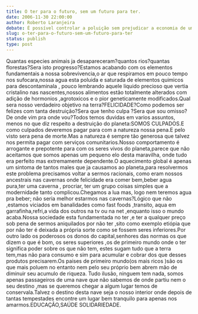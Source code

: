 ```yaml
---
title: O ter para o futuro, sem um futuro para ter.
date: 2006-11-30 22:00:00
author: Roberto Laranjeira
debate: É possível controlar a poluição sem prejudicar a economia de um país?
slug: o-ter-para-o-futuro-sem-um-futuro-para-ter
status: publish 
type: post
---
```


Quantas especies animais ja desapareceram?quantos rios?quantas florestas?Sera isto progresso?Estamos acabando com os elementos fundamentais a nossa sobrevivencia,o ar que respiramos em pouco tempo nos sufocara,nossa agua esta poluida e saturada de elementos quimicos para descontaminala , pouco lembrando aquele liquido precioso que vertia cristalino nas nascentes,nossos alimentos estão totalmente alterados com adição de hormonios ,agrotoxicos e o pior geneticamente modificados.Qual sera nosso verdadeiro objetivo na terra?FELICIDADE?Como podemos ser felizes com tanta destruição?Sera que tenho culpa ?Sera que sou omisso?De onde vim pra onde vou?Todos temos duvidas em varios assuntos, menos no que diz respeito a destruição do planeta:SOMOS CULPADOS.E como culpados deveremos pagar para com a natureza nossa pena.E pelo visto sera pena de morte.Mas a natureza é sempre tão generosa que talvez nos permita pagar com serviços comunitarios.Nosso comportamento é arrogante e prepotente para com os seres vivos do planeta,parece que não aceitamos que somos apenas um pequeno elo desta maravilha, onde tudo era perfeito mas extremamente dependente.O aquecimento global é apenas um sintoma de tantos males que ja causamos ao planeta,para resolvermos este problema precisamos voltar a sermos racionais, como eram nossos ancestrais nas cavernas onde felicidade era comer bem,beber agua pura,ter uma caverna , procriar, ter um grupo coisas simples que a modernidade tanto complicou.Chegamos a lua mas, logo nem teremos agua pra beber; não seria melhor estarmos nas cavernas?Lógico que não ,estamos viciados em banalidades como fast foods ,transito, aqua em garrafinha,refri,a vida dos outros na tv ou na net ,enquanto isso o mundo acaba.Nossa sociedade esta fundamentada no ter ,e ter a qualquer preço sob pena de sermos aniquilados por não ter ,sito como exemplo etiópia que por não ter é deixada a própria sorte como se fossem seres inferiores.Por outro lado os poderosos os donos do capital,senhores das normas os que dizem o que é bom, os seres superiores ,os de primeiro mundo onde o ter significa poder sobre os que não tem, estes sugam tudo que a terra tem,mas não para consumo e sim para acumular e cobrar dos que desses produtos precisarem.Os paises de primeiro mundo(os mais ricos )são os que mais poluem no entanto nem pelo seu próprio bem abrem mão de diminuir seu acumulo de riqueza. Tudo ilusão, ninguem tem nada, somos apenas passageiros de uma nave que não sabemos de onde partiu nem o seu destino ,mas se queremos chegar a algum lugar temos de conservala.Talvez o destino desta nave seja o nosso interior onde depois de tantas tempestades encontre um lugar bem tranquilo para apenas nos amarmos.EDUCAÇÃO,SAÚDE SOLIDARIEDADE.
